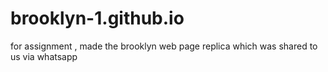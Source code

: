 # brooklyn-1.github.io
for assignment , made the brooklyn web page replica which was shared to us via whatsapp

